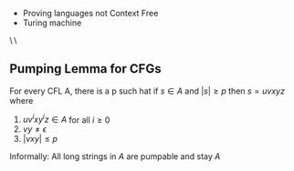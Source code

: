 - Proving languages not Context Free
- Turing machine

$\setminus \smallsetminus$

## Pumping Lemma for CFGs

For every CFL A, there is a p such hat if $s \in A$ and $| s | \ge p$ then $s = uvxyz$ where
1) $uv^{i}xy^{i}z \in A$ for all $i \ge 0$
2) $vy \ne \epsilon$
3) $| vxy | \le p$

Informally: All long strings in $A$ are pumpable and stay $A$
